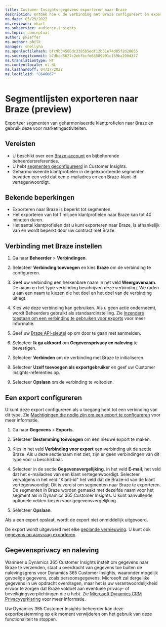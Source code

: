 ```yaml
---
title: Customer Insights-gegevens exporteren naar Braze
description: Ontdek hoe u de verbinding met Braze configureert en exporteert.
ms.date: 03/29/2022
ms.reviewer: mhart
ms.subservice: audience-insights
ms.topic: conceptual
author: pkieffer
ms.author: philk
manager: shellyha
ms.openlocfilehash: bfc9b34506dc3385b5edf12b31e74d05f2d20655
ms.sourcegitcommit: b7dbcd5627c2ebfbcfe65589991c159ba290d377
ms.translationtype: HT
ms.contentlocale: nl-NL
ms.lasthandoff: 04/27/2022
ms.locfileid: "8646067"
---
```

# <a name="export-segment-lists-to-braze-preview"></a>Segmentlijsten exporteren naar Braze (preview)

Exporteer segmenten van geharmoniseerde klantprofielen naar Braze en gebruik deze voor marketingactiviteiten.

## <a name="prerequisites"></a>Vereisten

-   U beschikt over een [Braze-account](https://www.braze.com/) en bijbehorende beheerdersreferenties.
-   U hebt [segmenten geconfigureerd](segments.md) in Customer Insights.
-   Geharmoniseerde klantprofielen in de geëxporteerde segmenten bevatten een veld dat een e-mailadres en een Braze-klant-id vertegenwoordigt. 

## <a name="known-limitations"></a>Bekende beperkingen

- Exporteren naar Braze is beperkt tot segmenten.
- Het exporteren van tot 1 miljoen klantprofielen naar Braze kan tot 40 minuten duren. 
- Het aantal klantprofielen dat u kunt exporteren naar Braze, is afhankelijk van en wordt beperkt door uw contract met Braze.

## <a name="set-up-connection-to-braze"></a>Verbinding met Braze instellen

1. Ga naar **Beheerder** > **Verbindingen**.

1. Selecteer **Verbinding toevoegen** en kies **Braze** om de verbinding te configureren.

1. Geef uw verbinding een herkenbare naam in het veld **Weergavenaam**. De naam en het type verbinding beschrijven deze verbinding. We raden u aan een naam te kiezen die het doel en het doel van de verbinding uitlegt.

1. Kies wie deze verbinding kan gebruiken. Als u geen actie onderneemt, wordt Beheerders gebruikt als standaardinstelling. Zie [Inzenders toestaan om een verbinding te gebruiken voor exports](connections.md#allow-contributors-to-use-a-connection-for-exports) voor meer informatie.

1. Geef uw [Braze API-sleutel](https://www.braze.com/docs/api/basics/) op om door te gaan met aanmelden. 

1. Selecteer **Ik ga akkoord** om **Gegevensprivacy en naleving** te bevestigen.

1. Selecteer **Verbinden** om de verbinding met Braze te initialiseren.

1. Selecteer **Uzelf toevoegen als exportgebruiker** en geef uw Customer Insights-referenties op.

1. Selecteer **Opslaan** om de verbinding te voltooien.

## <a name="configure-an-export"></a>Een export configureren

U kunt deze export configureren als u toegang hebt tot een verbinding van dit type. Zie [Machtigingen die nodig zijn om een export te configureren](export-destinations.md#set-up-a-new-export) voor meer informatie.

1. Ga naar **Gegevens** > **Exports**.

1. Selecteer **Bestemming toevoegen** om een nieuwe export te maken.

1. Kies in het veld **Verbinding voor export** een verbinding uit de sectie Braze. Als u deze sectienaam niet ziet, zijn er geen verbindingen van dit type voor u beschikbaar.  

3. Selecteer in de sectie **Gegevensvergelijking**, in het veld **E-mail**, het veld dat het e-mailadres van een klant vertegenwoordigt. Selecteer vervolgens in het veld "Klant-id" het veld dat de Braze-id van de klant vertegenwoordigt. Dit is vereist om segmenten naar Braze te exporteren. De segmenten in Braze worden gemaakt met dezelfde naam voor het segment als in Dynamics 365 Customer Insights. U kunt aanvullende, optionele velden kiezen voor gegevensvergelijking. 

1. Selecteer **Opslaan**.

Als u een export opslaat, wordt de export niet onmiddellijk uitgevoerd.

De export wordt uitgevoerd met elke [geplande vernieuwing](system.md#schedule-tab). U kunt ook [gegevens op aanvraag exporteren](export-destinations.md#run-exports-on-demand). 


## <a name="data-privacy-and-compliance"></a>Gegevensprivacy en naleving

Wanneer u Dynamics 365 Customer Insights instelt om gegevens naar Braze te verzenden, staat u overdracht van gegevens toe buiten de nalevingsgrens voor Dynamics 365 Customer Insights, waaronder mogelijk gevoelige gegevens, zoals persoonsgegevens. Microsoft zal dergelijke gegevens in uw opdracht overdragen, maar het is uw verantwoordelijkheid ervoor te zorgen dat Braze voldoet aan eventuele privacy- of beveiligingsverplichtingen die u hebt. Zie [Microsoft Dynamics CRM Privacyverklaring](https://go.microsoft.com/fwlink/?linkid=396732) voor meer informatie.

Uw Dynamics 365 Customer Insights-beheerder kan deze exportbestemming op elk moment verwijderen om het gebruik van deze functionaliteit te stoppen.
